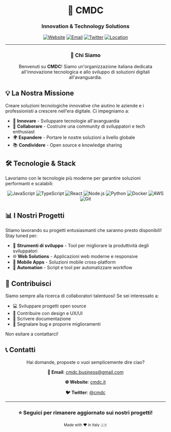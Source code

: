<div align="center">

# 🚀 CMDC

### Innovation & Technology Solutions

[![Website](https://img.shields.io/badge/Website-cmdc.it-blue?style=for-the-badge&logo=google-chrome&logoColor=white)](http://cmdc.it)
[![Email](https://img.shields.io/badge/Email-cmdc.business@gmail.com-red?style=for-the-badge&logo=gmail&logoColor=white)](mailto:cmdc.business@gmail.com)
[![Twitter](https://img.shields.io/badge/Twitter-@cmdc-1DA1F2?style=for-the-badge&logo=twitter&logoColor=white)](https://twitter.com/cmdc)
[![Location](https://img.shields.io/badge/Location-Italy-green?style=for-the-badge&logo=google-maps&logoColor=white)](https://maps.google.com)

---

### 👋 Chi Siamo

Benvenuti su **CMDC**! Siamo un'organizzazione italiana dedicata all'innovazione tecnologica e allo sviluppo di soluzioni digitali all'avanguardia.

</div>

## 💡 La Nostra Missione

Creare soluzioni tecnologiche innovative che aiutino le aziende e i professionisti a crescere nell'era digitale. Ci impegniamo a:

- 🎯 **Innovare** - Sviluppare tecnologie all'avanguardia
- 🤝 **Collaborare** - Costruire una community di sviluppatori e tech enthusiast
- 🌍 **Espandere** - Portare le nostre soluzioni a livello globale
- 📚 **Condividere** - Open source e knowledge sharing

## 🛠️ Tecnologie & Stack

Lavoriamo con le tecnologie più moderne per garantire soluzioni performanti e scalabili:

<div align="center">

![JavaScript](https://img.shields.io/badge/JavaScript-F7DF1E?style=for-the-badge&logo=javascript&logoColor=black)
![TypeScript](https://img.shields.io/badge/TypeScript-007ACC?style=for-the-badge&logo=typescript&logoColor=white)
![React](https://img.shields.io/badge/React-20232A?style=for-the-badge&logo=react&logoColor=61DAFB)
![Node.js](https://img.shields.io/badge/Node.js-43853D?style=for-the-badge&logo=node.js&logoColor=white)
![Python](https://img.shields.io/badge/Python-3776AB?style=for-the-badge&logo=python&logoColor=white)
![Docker](https://img.shields.io/badge/Docker-2496ED?style=for-the-badge&logo=docker&logoColor=white)
![AWS](https://img.shields.io/badge/AWS-232F3E?style=for-the-badge&logo=amazon-aws&logoColor=white)
![Git](https://img.shields.io/badge/Git-F05032?style=for-the-badge&logo=git&logoColor=white)

</div>

## 📊 I Nostri Progetti

Stiamo lavorando su progetti entusiasmanti che saranno presto disponibili! Stay tuned per:

- 🔧 **Strumenti di sviluppo** - Tool per migliorare la produttività degli sviluppatori
- 🌐 **Web Solutions** - Applicazioni web moderne e responsive
- 📱 **Mobile Apps** - Soluzioni mobile cross-platform
- 🤖 **Automation** - Script e tool per automatizzare workflow

## 🤝 Contribuisci

Siamo sempre alla ricerca di collaboratori talentuosi! Se sei interessato a:

- 💻 Sviluppare progetti open source
- 🎨 Contribuire con design e UX/UI
- 📝 Scrivere documentazione
- 🐛 Segnalare bug e proporre miglioramenti

Non esitare a contattarci!

## 📞 Contatti

<div align="center">

Hai domande, proposte o vuoi semplicemente dire ciao?

**📧 Email**: [cmdc.business@gmail.com](mailto:cmdc.business@gmail.com)

**🌐 Website**: [cmdc.it](http://cmdc.it)

**🐦 Twitter**: [@cmdc](https://twitter.com/cmdc)

---

### ⭐ Seguici per rimanere aggiornato sui nostri progetti!

<sub>Made with ❤️ in Italy 🇮🇹</sub>

</div>

